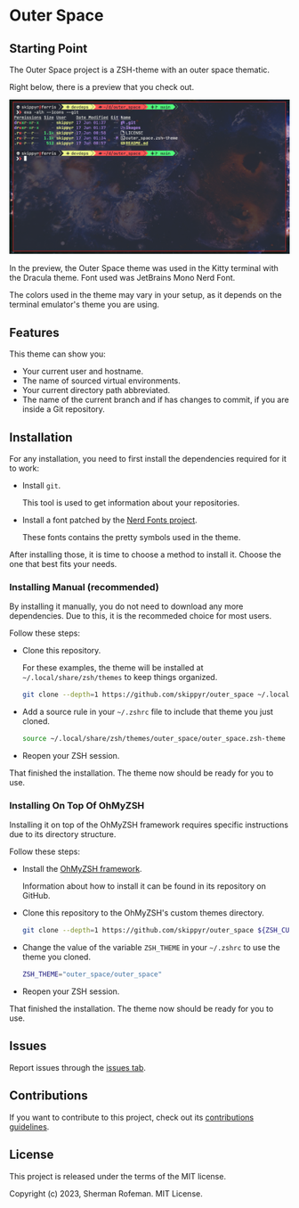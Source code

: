 # Outer Space

## Starting Point

The Outer Space project is a ZSH-theme with an outer space thematic.

Right below, there is a preview that you check out.

![](./images/preview.png)

In the preview, the Outer Space theme was used in the Kitty terminal with the Dracula theme. Font used was JetBrains Mono Nerd Font.

The colors used in the theme may vary in your setup, as it depends on the terminal emulator's theme you are using.

## Features

This theme can show you:

* Your current user and hostname.
* The name of sourced virtual environments.
* Your current directory path abbreviated.
* The name of the current branch and if has changes to commit, if you are inside a Git repository.

## Installation

For any installation, you need to first install the dependencies required for it to work:

* Install `git`.

	This tool is used to get information about your repositories.

* Install a font patched by the [Nerd Fonts project](https://github.com/ryanoasis/nerd-fonts).

	These fonts contains the pretty symbols used in the theme.

After installing those, it is time to choose a method to install it. Choose the one that best fits your needs.

### Installing Manual (recommended)

By installing it manually, you do not need to download any more dependencies. Due to this, it is the recommeded choice for most users.

Follow these steps:

* Clone this repository.

	For these examples, the theme will be installed at `~/.local/share/zsh/themes` to keep things organized.

	```bash
	git clone --depth=1 https://github.com/skippyr/outer_space ~/.local/share/zsh/themes/outer_space
	```

* Add a source rule in your `~/.zshrc` file to include that theme you just cloned.

	```bash
	source ~/.local/share/zsh/themes/outer_space/outer_space.zsh-theme
	```

+ Reopen your ZSH session.

That finished the installation. The theme now should be ready for you to use.

### Installing On Top Of OhMyZSH

Installing it on top of the OhMyZSH framework requires specific instructions due to its directory structure.

Follow these steps:

* Install the [OhMyZSH framework](https://github.com/ohmyzsh/ohmyzsh).

	Information about how to install it can be found in its repository on GitHub.

* Clone this repository to the OhMyZSH's custom themes directory.

	```bash
	git clone --depth=1 https://github.com/skippyr/outer_space ${ZSH_CUSTOM:-${HOME}/.oh-my-zsh/custom}/themes/outer_space
	```

* Change the value of the variable `ZSH_THEME` in your `~/.zshrc` to use the theme you cloned.

	```bash
	ZSH_THEME="outer_space/outer_space"
	```

* Reopen your ZSH session.

That finished the installation. The theme now should be ready for you to use.

## Issues

Report issues through the [issues tab](https://github.com/skippyr/outer_space/issues).

## Contributions

If you want to contribute to this project, check out its [contributions guidelines](https://skippyr.github.io/materials/pages/contributions_guidelines.html).

## License

This project is released under the terms of the MIT license.

Copyright (c) 2023, Sherman Rofeman. MIT License.


